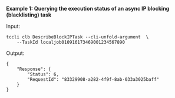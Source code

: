 **Example 1: Querying the execution status of an async IP blocking (blacklisting) task**



Input: 

```
tccli clb DescribeBlockIPTask --cli-unfold-argument  \
    --TaskId localjob010916173469001234567890
```

Output: 
```
{
    "Response": {
        "Status": 6,
        "RequestId": "83329908-a282-4f9f-8ab-033a3025baff"
    }
}
```

